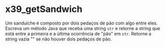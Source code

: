 # x39_getSandwich

Um sanduíche é composto por dois pedaços de pão com algo entre eles. Escreva um método Java que receba uma string `str` e retorne a string que está entre a primeira e a última ocorrência de "pão" em `str`. Retorne a string vazia "" se não houver dois pedaços de pão.